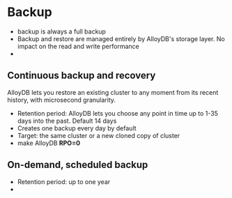 
# Backup
- backup is always a full backup
- Backup and restore are managed entirely by AlloyDB's storage layer. No impact on the read and write performance 
- 
## Continuous backup and recovery
AlloyDB lets you restore an existing cluster to any moment from its recent history, with microsecond granularity.
- Retention period: AlloyDB lets you choose any point in time up to 1-35 days into the past. Default 14 days
- Creates one backup every day by default
- Target: the same cluster or a new cloned copy of cluster
- make AlloyDB **RPO=0**

## On-demand, scheduled backup
- Retention period: up to one year
- 


